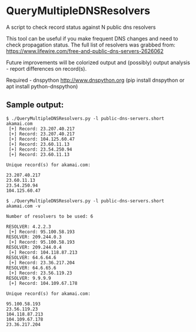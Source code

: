 # QueryMultipleDNSResolvers
A script to check record status against N public dns resolvers

This tool can be useful if you make frequent DNS changes and need to check propagation status. The full list of resolvers was grabbed from: https://www.lifewire.com/free-and-public-dns-servers-2626062

Future improvements will be colorized output and (possibly) output analysis - report differences on record(s).

Required - dnspython http://www.dnspython.org (pip install dnspython or apt install python-dnspython)

## Sample output:

```
$ ./QueryMultipleDNSResolvers.py -l public-dns-servers.short akamai.com
 [+] Record: 23.207.40.217
 [+] Record: 23.207.40.217
 [+] Record: 104.125.60.47
 [+] Record: 23.60.11.13
 [+] Record: 23.54.250.94
 [+] Record: 23.60.11.13

Unique record(s) for akamai.com:

23.207.40.217
23.60.11.13
23.54.250.94
104.125.60.47

$ ./QueryMultipleDNSResolvers.py -l public-dns-servers.short akamai.com -v

Number of resolvers to be used: 6

RESOLVER: 4.2.2.3
 [+] Record: 95.100.58.193
RESOLVER: 209.244.0.3
 [+] Record: 95.100.58.193
RESOLVER: 209.244.0.4
 [+] Record: 104.118.87.213
RESOLVER: 64.6.64.6
 [+] Record: 23.36.217.204
RESOLVER: 64.6.65.6
 [+] Record: 23.56.119.23
RESOLVER: 9.9.9.9
 [+] Record: 104.109.67.178

Unique record(s) for akamai.com:

95.100.58.193
23.56.119.23
104.118.87.213
104.109.67.178
23.36.217.204
```
